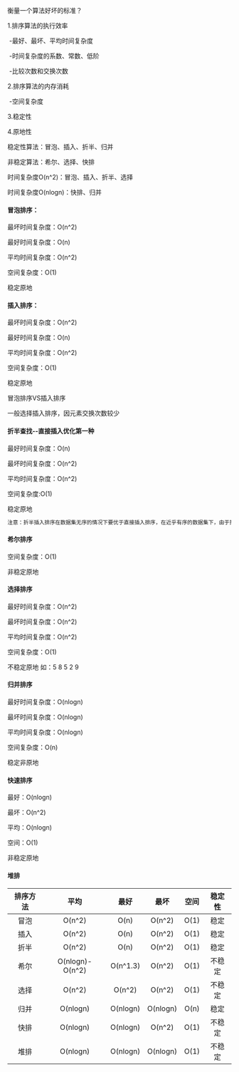 衡量一个算法好坏的标准？

1.排序算法的执行效率

​	-最好、最坏、平均时间复杂度

​	-时间复杂度的系数、常数、低阶

​	-比较次数和交换次数

2.排序算法的内存消耗

​	-空间复杂度

3.稳定性

4.原地性

稳定性算法：冒泡、插入、折半、归并

非稳定算法：希尔、选择、快排

时间复杂度O(n^2)：冒泡、插入、折半、选择

时间复杂度O(nlogn)：快排、归并

#### 冒泡排序：

最坏时间复杂度：O(n^2)

最好时间复杂度：O(n)

平均时间复杂度：O(n^2)

空间复杂度：O(1)

稳定原地

#### 插入排序：

最坏时间复杂度：O(n^2)

最好时间复杂度：O(n)

平均时间复杂度：O(n^2)

空间复杂度：O(1)

稳定原地

冒泡排序VS插入排序

一般选择插入排序，因元素交换次数较少

#### 折半查找--直接插入优化第一种

最好时间复杂度：O(n)

最坏时间复杂度：O(n^2)

平均时间复杂度：O(n^2)

空间复杂度:O(1)

稳定原地

```html
注意：折半插入排序在数据集无序的情况下要优于直接插入排序，在近乎有序的数据集下，由于插入排序只比较一次，因此最好情况下的直接插入排序要优于折半排序。
```

#### 希尔排序

空间复杂度：O(1)

非稳定原地 

#### 选择排序

最好时间复杂度：O(n^2)

最坏时间复杂度：O(n^2)

平均时间复杂度：O(n^2)

空间复杂度：O(1)

不稳定原地  如：5 8 5 2 9

#### 归并排序

最好时间复杂度：O(nlogn)

最坏时间复杂度：O(nlogn)

平均时间复杂度：O(nlogn)

空间复杂度：O(n)

稳定非原地

#### 快速排序

最好：O(nlogn)

最坏：O(n^2)

平均：O(nlogn)

空间：O(1)

非稳定原地

#### 堆排



| 排序方法 |      平均       |   最好   |   最坏   | 空间 | 稳定性 |
| :------: | :-------------: | :------: | :------: | :--: | :----: |
|   冒泡   |     O(n^2)      |   O(n)   |  O(n^2)  | O(1) |  稳定  |
|   插入   |     O(n^2)      |   O(n)   |  O(n^2)  | O(1) |  稳定  |
|   折半   |     O(n^2)      |   O(n)   |  O(n^2)  | O(1) |  稳定  |
|   希尔   | O(nlogn)-O(n^2) | O(n^1.3) |  O(n^2)  | O(1) | 不稳定 |
|   选择   |     O(n^2)      |  O(n^2)  |  O(n^2)  | O(1) | 不稳定 |
|   归并   |    O(nlogn)     | O(nlogn) | O(nlogn) | O(n) |  稳定  |
|   快排   |    O(nlogn)     | O(nlogn) |  O(n^2)  | O(1) | 不稳定 |
|   堆排   |    O(nlogn)     | O(nlogn) | O(nlogn) | O(1) | 不稳定 |


